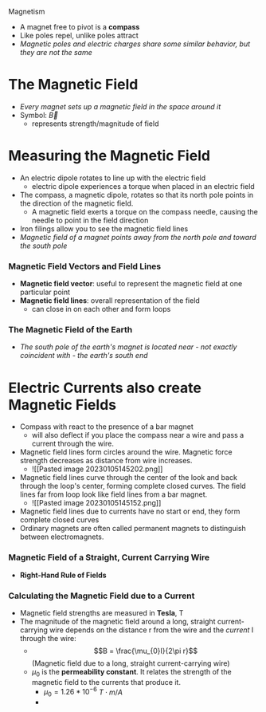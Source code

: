  Magnetism
- A magnet free to pivot is a **compass**
- Like poles repel, unlike poles attract
- *Magnetic poles and electric charges share some similar behavior, but they are not the same*

# The Magnetic Field
- *Every magnet sets up a magnetic field in the space around it*
- Symbol: $\overrightarrow{B}$
	- represents strength/magnitude of field

# Measuring the Magnetic Field
- An electric dipole rotates to line up with the electric field
	- electric dipole experiences a torque when placed in an electric field
- The compass, a magnetic dipole, rotates so that its north pole points in the direction of the magnetic field.
	- A magnetic field exerts a torque on the compass needle, causing the needle to point in the field direction
- Iron filings allow you to see the magnetic field lines
- *Magnetic field of a magnet points away from the north pole and toward the south pole*
### Magnetic Field Vectors and Field Lines
- **Magnetic field vector**: useful to represent the magnetic field at one particular point
- **Magnetic field lines**: overall representation of the field
	- can close in on each other and form loops

### The Magnetic Field of the Earth
- *The south pole of the earth's magnet is located near - not exactly coincident with - the earth's south end*

# Electric Currents also create Magnetic Fields
- Compass with react to the presence of a bar magnet
	- will also deflect if you place the compass near a wire and pass a current through the wire. 
- Magnetic field lines form circles around the wire. Magnetic force strength decreases as distance from wire increases.
	- ![[Pasted image 20230105145202.png]]
- Magnetic field lines curve through the center of the look and back through the loop's center, forming complete closed curves. The field lines far from loop look like field lines from a bar magnet.
	- ![[Pasted image 20230105145152.png]]
- Magnetic field lines due to currents have no start or end, they  form complete closed curves
- Ordinary magnets are often called permanent magnets to distinguish between electromagnets.
### Magnetic Field of a Straight, Current Carrying Wire
- **Right-Hand Rule of Fields**

### Calculating the Magnetic Field due to a Current
- Magnetic field strengths are measured in **Tesla**, T
- The magnitude of the magnetic field around a long, straight current-carrying wire depends on the distance r from the wire and the *current* I through the wire:
	- $$B = \frac{\mu_{0}I}{2\pi r}$$(Magnetic field due to a long, straight current-carrying wire)
	- $\mu_0$ is the **permeability constant**. It relates the strength of the magnetic field to the currents that produce it.
		- $\mu_{0} = 1.26 * 10^{-6}$ $T \cdot m/A$
		- 
